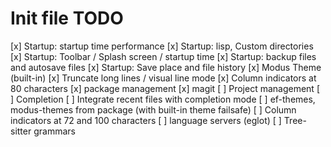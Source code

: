 # Init file TODO

[x] Startup: startup time performance
[x] Startup: lisp, Custom directories
[x] Startup: Toolbar / Splash screen / startup time
[x] Startup: backup files and autosave files
[x] Startup: Save place and file history
[x] Modus Theme (built-in)
[x] Truncate long lines / visual line mode
[x] Column indicators at 80 characters
[x] package management
[x] magit
[ ] Project management
[ ] Completion
[ ] Integrate recent files with completion mode
[ ] ef-themes, modus-themes from package (with built-in theme failsafe)
[ ] Column indicators at 72 and 100 characters
[ ] language servers (eglot)
[ ] Tree-sitter grammars
